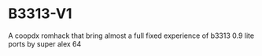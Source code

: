 # B3313-V1
A coopdx romhack that bring almost a full fixed experience of b3313 0.9 lite ports by super alex 64
